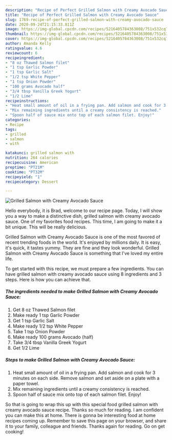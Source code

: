 ```yaml
---
description: "Recipe of Perfect Grilled Salmon with Creamy Avocado Sauce"
title: "Recipe of Perfect Grilled Salmon with Creamy Avocado Sauce"
slug: 1769-recipe-of-perfect-grilled-salmon-with-creamy-avocado-sauce
date: 2020-09-24T21:15:33.811Z
image: https://img-global.cpcdn.com/recipes/5216405784363008/751x532cq70/grilled-salmon-with-creamy-avocado-sauce-recipe-main-photo.jpg
thumbnail: https://img-global.cpcdn.com/recipes/5216405784363008/751x532cq70/grilled-salmon-with-creamy-avocado-sauce-recipe-main-photo.jpg
cover: https://img-global.cpcdn.com/recipes/5216405784363008/751x532cq70/grilled-salmon-with-creamy-avocado-sauce-recipe-main-photo.jpg
author: Amanda Kelly
ratingvalue: 4.6
reviewcount: 6
recipeingredient:
- "8 oz Thawed Salmon filet"
- "1 tsp Garlic Powder"
- "1 tsp Garlic Salt"
- "1/2 tsp White Pepper"
- "1 tsp Onion Powder"
- "100 grams Avocado half"
- "3/4 tbsp Vanilla Greek Yogurt"
- "1/2 Lime"
recipeinstructions:
- "Heat small amount of oil in a frying pan. Add salmon and cook for 3 minutes on each side. Remove salmon and set aside on a plate with a paper towel."
- "Mix remaining ingredients until a creamy consistency is reached."
- "Spoon half of sauce mix onto top of each salmon filet. Enjoy!"
categories:
- Recipe
tags:
- grilled
- salmon
- with

katakunci: grilled salmon with 
nutrition: 264 calories
recipecuisine: American
preptime: "PT21M"
cooktime: "PT32M"
recipeyield: "1"
recipecategory: Dessert

---
```



![Grilled Salmon with Creamy Avocado Sauce](https://img-global.cpcdn.com/recipes/5216405784363008/751x532cq70/grilled-salmon-with-creamy-avocado-sauce-recipe-main-photo.jpg)

Hello everybody, it is Brad, welcome to our recipe page. Today, I will show you a way to make a distinctive dish, grilled salmon with creamy avocado sauce. One of my favorites food recipes. This time, I am going to make it a bit unique. This will be really delicious.



Grilled Salmon with Creamy Avocado Sauce is one of the most favored of recent trending foods in the world. It's enjoyed by millions daily. It is easy, it's quick, it tastes yummy. They are fine and they look wonderful. Grilled Salmon with Creamy Avocado Sauce is something that I've loved my entire life.


To get started with this recipe, we must prepare a few ingredients. You can have grilled salmon with creamy avocado sauce using 8 ingredients and 3 steps. Here is how you can achieve that.

<!--inarticleads1-->

##### The ingredients needed to make Grilled Salmon with Creamy Avocado Sauce:

1. Get 8 oz Thawed Salmon filet
1. Make ready 1 tsp Garlic Powder
1. Get 1 tsp Garlic Salt
1. Make ready 1/2 tsp White Pepper
1. Take 1 tsp Onion Powder
1. Make ready 100 grams Avocado (half)
1. Take 3/4 tbsp Vanilla Greek Yogurt
1. Get 1/2 Lime




<!--inarticleads2-->

##### Steps to make Grilled Salmon with Creamy Avocado Sauce:

1. Heat small amount of oil in a frying pan. Add salmon and cook for 3 minutes on each side. Remove salmon and set aside on a plate with a paper towel.
1. Mix remaining ingredients until a creamy consistency is reached.
1. Spoon half of sauce mix onto top of each salmon filet. Enjoy!




So that is going to wrap this up with this special food grilled salmon with creamy avocado sauce recipe. Thanks so much for reading. I am confident you can make this at home. There is gonna be interesting food at home recipes coming up. Remember to save this page on your browser, and share it to your family, colleague and friends. Thanks again for reading. Go on get cooking!
